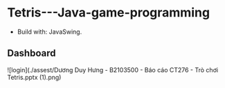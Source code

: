 # Tetris---Java-game-programming
  * Build with: JavaSwing.
## Dashboard
![login](./assest/Dương Duy Hưng - B2103500 - Báo cáo CT276 - Trò chơi Tetris.pptx (1).png)
